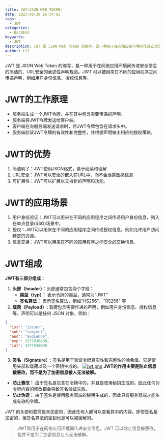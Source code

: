 ```yaml
---
title: JWT(JSON WEB TOKEN)
date: 2023-08-20 16:54:01
tags:
  - JWT
categories:
  - BackEnd
keywords:
  - JWT
description: JWT 是 JSON Web Token 的缩写，是一种用于在网络应用环境间传递安全信息的简洁的、URL安全的表述性声明规范。
author: LYJ
---
```

JWT 是 JSON Web Token 的缩写，是一种用于在网络应用环境间传递安全信息的简洁的、URL安全的表述性声明规范。JWT 可以被用来在不同的应用程序之间传递声明，例如用户身份信息、授权信息等。
# JWT的工作原理
* 服务端生成一个JWT令牌，并在其中包含需要传递的声明。
* 服务端将JWT令牌发送给客户端。
* 客户端在向服务端发送请求时，将JWT令牌包含在请求头中。
* 服务端验证JWT令牌的有效性和完整性，并根据声明做出相应的授权策略。
# JWT的优势
1. 简洁明了：JWT使用JSON格式，易于阅读和理解
2. URL安全：JWT可以安全的嵌入在URL中，而不会泄露敏感信息
3. 可扩展性：JWT可以扩展以支持新的声明和功能。
# JWT的应用场景
1. 用户身份验证：JWT可以用来在不同的应用程序之间传递用户身份信息，列入在单点登录(SSO)场景中。
2. 授权：JWT可以用来在不同的应用程序之间传递授权信息，例如允许用户访问特定的资源。
3. 信息交换：JWT可以用来在不同的应用程序之间安全的交换信息。
# JWT组成
**JWT有三部分组成：**
1. **头部（header）**：头部通常包含两个字段：
	* **类型（typ）：** 表示令牌的类型，通常为“JWT”
	* **签名算法：** 表示签名算法，例如"HS256"、"RS256" 等
2. **载荷（Payload）:** 载荷包含需要传递的声明，例如用户身份信息、授权信息等。声明可以是任何 JSON 对象，例如：
```json
{
  "iss": "issuer",
  "sub": "subject",
  "aud": "audience",
  "exp": 1577836800,
  "iat": 1577836000
}
```
3. **签名（Signature）:** 签名是用于验证令牌真实性和完整性的哈希值。它是使用头部和载荷以及一个密钥生成的。
[![jwt.png](https://s21.ax1x.com/2024/03/05/pFDcgL6.png)](https://imgse.com/i/pFDcgL6)
**JWT的作用主要是防止信息被篡改，而不是为了加密信息被人无法破解。**
* **防止篡改：** 由于签名是包含在令牌中的，并且是使用秘钥生成的，因此任何对令牌内容的修改都会导致签名验证失败。
* **防止伪造：** 由于签名是使用服务器端的秘钥生成的，因此只有服务器端才能生成有效的令牌。
 
 JWT 的头部和载荷是未加密的，因此任何人都可以查看其中的内容。即使签名是加密的，但签名算法的密钥也是可以被破解的。

> JWT常用于在网络应用环境间传递安全信息。JWT 可以防止信息被篡改，但并不是为了加密信息让人无法破解。